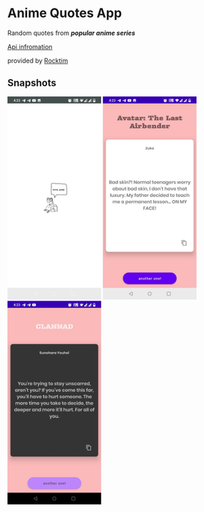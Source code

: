# Anime Quotes App

Random quotes from ***popular anime series***

[Api infromation](https://animechan.vercel.app)

provided by [Rocktim](https://github.com/rocktimsaikia)

## Snapshots

<img src="https://github.com/ayushranjan-11/Anime-Quote-App/blob/master/screenshots/splash%20screen.jpg" width="210" >

<img src="https://github.com/ayushranjan-11/Anime-Quote-App/blob/master/screenshots/light%20theme.jpg" width="210" >

<img src="https://github.com/ayushranjan-11/Anime-Quote-App/blob/master/screenshots/dark%20theme.jpg" width="210" >
